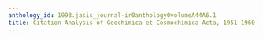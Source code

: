 ```yaml
---
anthology_id: 1993.jasis_journal-ir0anthology0volumeA44A6.1
title: Citation Analysis of Geochimica et Cosmochimica Acta, 1951-1960
---
```

